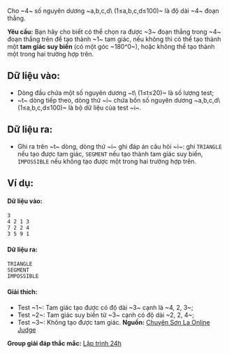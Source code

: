 Cho ~4~ số nguyên dương ~a,b,c,d\ (1≤a,b,c,d≤100)~ là độ dài ~4~ đoạn thẳng.

**Yêu cầu:** Bạn hãy cho biết có thể chọn ra được ~3~ đoạn thẳng trong ~4~ đoạn thẳng trên để tạo thành ~1~ tam giác, nếu không thì có thể tạo thành một **tam giác suy biến** (có một góc ~180^0~), hoặc không thể tạo thành một trong hai trường hợp trên.

## Dữ liệu vào:
- Dòng đầu chứa một số nguyên dương ~t\ (1≤t≤20)~ là số lượng test;
- ~t~ dòng tiếp theo, dòng thứ ~i~ chứa bốn số nguyên dương ~a,b,c,d\ (1≤a,b,c,d≤100)~ là bộ dữ liệu của test ~i~.

## Dữ liệu ra:
- Ghi ra trên ~t~ dòng, dòng thứ ~i~ ghi đáp án câu hỏi ~i~: ghi `TRIANGLE` nếu tạo được tam giác, `SEGMENT` nếu tạo thành tam giác suy biến, `IMPOSSIBLE` nếu không tạo được một trong hai trường hợp trên.

## Ví dụ:
#### Dữ liệu vào:
```
3
4 2 1 3
7 2 2 4
3 5 9 1
```

#### Dữ liệu ra:
```
TRIANGLE
SEGMENT
IMPOSSIBLE
```

#### Giải thích:
- Test ~1~: Tam giác tạo được có độ dài ~3~ cạnh là ~4, 2, 3~;
- Test ~2~: Tam giác suy biến từ ~3~ cạnh có độ dài ~2, 2, 4~;
- Test ~3~: Không tạo được tam giác.
**Nguồn:** [Chuyên Sơn La Online Judge](http://csloj.ddns.net/)

**Group giải đáp thắc mắc:** [Lập trình 24h](https://www.facebook.com/groups/1386904321519984)